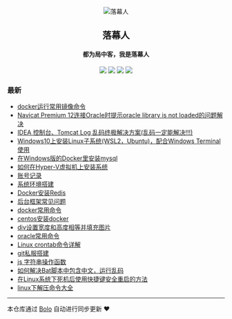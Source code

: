 <p align="center"><img alt="落幕人" src="http://lmr.luomuren.top/%E8%90%BD.ico"></p><h2 align="center">
落幕人
</h2>

<h4 align="center">都为局中客，我是落幕人</h4>
<p align="center"><a title="落幕人" target="_blank" href="https://github.com/luomuren/bolo-blog"><img src="https://img.shields.io/github/last-commit/luomuren/bolo-blog.svg?style=flat-square&color=FF9900"></a>
<a title="GitHub repo size in bytes" target="_blank" href="https://github.com/luomuren/bolo-blog"><img src="https://img.shields.io/github/repo-size/luomuren/bolo-blog.svg?style=flat-square"></a>
<a title="Bolo Version" target="_blank" href="https://github.com/adlered/bolo-solo"><img src="https://img.shields.io/badge/bolo-v2.4 稳定版-f1e05a.svg?style=flat-square&color=blueviolet"></a>
<a title="Hits" target="_blank" href="https://github.com/88250/hits"><img src="https://hits.b3log.org/luomuren/bolo-blog.svg"></a></p>

### 最新

* [docker运行常用镜像命令](HTTP://null:-1/articles/2021/04/12/1618188967915.html)
* [Navicat Premium 12连接Oracle时提示oracle library is not loaded的问题解决](HTTP://null:-1/articles/2021/04/11/1618156293649.html)
* [IDEA 控制台、Tomcat Log 乱码终极解决方案(乱码一定能解决!!!)](HTTP://null:-1/articles/2021/04/11/1618156036970.html)
* [Windows10上安装Linux子系统(WSL2，Ubuntu)，配合Windows Terminal使用](HTTP://null:-1/articles/2021/04/11/1618155897752.html)
* [在Windows版的Docker里安装mysql](HTTP://null:-1/articles/2021/04/11/1618155705948.html)
* [如何在Hyper-V虚拟机上安装系统](HTTP://null:-1/articles/2021/04/11/1618155145045.html)
* [账号记录](HTTP://null:-1/zhjl)
* [系统环境搭建](HTTP://null:-1/articles/2021/04/11/1618121391848.html)
* [Docker安装Redis](HTTP://null:-1/articles/2021/04/08/1617859497873.html)
* [后台框架常见问题](HTTP://null:-1/articles/2021/04/06/1617642102591.html)
* [docker常用命令](HTTP://null:-1/dockerml)
* [centos安装docker](HTTP://null:-1/articles/2021/04/06/1617641992206.html)
* [div设置宽度和高度相等并填充图片](HTTP://null:-1/articles/2021/04/06/1617641932572.html)
* [oracle常用命令](HTTP://null:-1/articles/2021/04/06/1617641904714.html)
* [Linux crontab命令详解](HTTP://null:-1/articles/2021/04/06/1617641807874.html)
* [git私服搭建](HTTP://null:-1/articles/2021/04/06/1617641572251.html)
* [js 字符串操作函数](HTTP://null:-1/articles/2021/04/06/1617641471550.html)
* [如何解决Bat脚本中包含中文，运行乱码](HTTP://null:-1/articles/2021/04/06/1617641294883.html)
* [在Linux系统下死机后使用快捷键安全重启的方法](HTTP://null:-1/articles/2021/04/06/1617641234359.html)
* [linux下解压命令大全](HTTP://null:-1/articles/2021/04/06/1617641177573.html)



---

本仓库通过 [Bolo](https://github.com/adlered/bolo-solo) 自动进行同步更新 ❤️ 